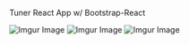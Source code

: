 Tuner React App w/ Bootstrap-React

![Imgur Image](https://gcdnb.pbrd.co/images/0znr2FCjTaGu.png)
![Imgur Image](https://gcdnb.pbrd.co/images/XLo8TpoV0lNO.png)
![Imgur Image](https://gcdnb.pbrd.co/images/t7JZaaG4fj7E.png)
